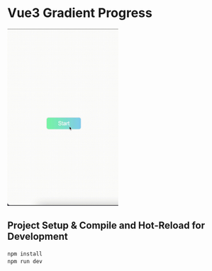 # Vue3 Gradient Progress

<img src="demo.gif" width="250" height="400"/>

## Project Setup & Compile and Hot-Reload for Development

```sh
npm install
npm run dev
```
